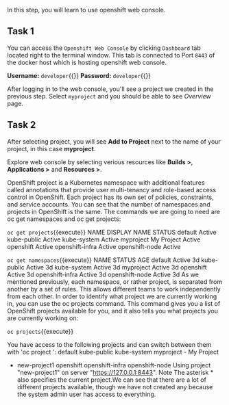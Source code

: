 In this step, you will learn to use openshift web console.

## Task 1
You can access the `Openshift Web Console` by clicking `Dashboard` tab located right to the terminal window. This tab is connected to Port `8443` of the docker host which is hosting openshift web console.

**Username:** ``developer``{{}}
**Password:** ``developer``{{}}

After logging in to the web console, you'll see a project we created in the previous step. Select ``myproject`` and you should be able to see  _Overview_ page.

## Task 2
After selecting project, you will see **Add to Project** next to the name of your project, in this case **myproject**. 

Explore web console by selecting verious resources like **Builds >**, **Applications >** and **Resources >**.


OpenShift project is a Kubernetes namespace with additional features called annotations that provide user multi-tenancy and role-based access control in OpenShift. Each project has its own set of policies, constraints, and service accounts. You can see that the number of namespaces and projects in OpenShift is the same. The commands we are going to need are oc get namespaces and oc get projects:


`oc get projects`{{execute}}
NAME DISPLAY NAME STATUS
default Active
kube-public Active
kube-system Active
myproject My Project Active
openshift Active
openshift-infra Active
openshift-node Active

`oc get namespaces`{{execute}}
NAME              STATUS    AGE
default           Active     3d
kube-public       Active     3d
kube-system       Active     3d
myproject         Active     3d
openshift         Active     3d
openshift-infra   Active     3d
openshift-node    Active     3d
As we mentioned previously, each namespace, or rather project, is separated from another by a set of rules. This allows different teams to work independently from each other. In order to identify what project we are currently working in, you can use the oc projects command. This command gives you a list of OpenShift projects available for you, and it also tells you what projects you are currently working on:


`oc projects`{{execute}}

You have access to the following projects and can switch between them with 'oc project <projectname>':
    default
    kube-public
    kube-system
    myproject - My Project
  * new-project1
    openshift
    openshift-infra
    openshift-node
Using project "new-project1" on server "https://127.0.0.1:8443".
Note
The asterisk * also specifies the current project.We can see that there are a lot of different projects available, though we have not created any because the system admin user has access to everything. 